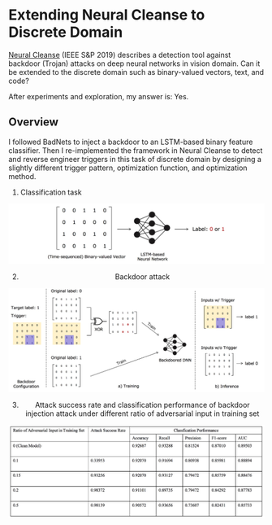 # Extending Neural Cleanse to Discrete Domain

[Neural Cleanse](http://people.cs.uchicago.edu/~ravenben/publications/pdf/backdoor-sp19.pdf) (IEEE S&P 2019) describes a detection tool against backdoor (Trojan) attacks on deep neural networks in vision domain. Can it be extended to the discrete domain such as binary-valued vectors, text, and code?

After experiments and exploration, my answer is: Yes.

## Overview

I followed BadNets to inject a backdoor to an LSTM-based binary feature classifier. Then I re-implemented the framework in Neural Cleanse to detect and reverse engineer triggers in this task of discrete domain by designing a slightly different trigger pattern, optimization function, and optimization method.


1. Classification task

<div style="text-align:center"><img src='./pic/classifier.jpg'>

2. Backdoor attack
<div style="text-align:center"><img src='./pic/backdoor_attack.jpg'>

3. Attack success rate and classification performance of backdoor injection attack under different ratio of adversarial input in training set
<div style="text-align:center"><img src='./pic/attack_perf.jpg'>

